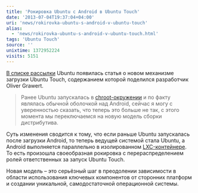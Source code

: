 ```yaml
---
title: 'Рокировка Ubuntu с Android в Ubuntu Touch'
date: '2013-07-04T19:37:04+04:00'
uri: 'news/rokirovka-ubuntu-s-android-v-ubuntu-touch'
alias: 
  - 'news/rokirovka-ubuntu-s-android-v-ubuntu-touch.html'
tags: 'Ubuntu Touch'
source: ''
unixtime: 1372952224
visits: 5151
---
```

[В списке рассылки](https://lists.ubuntu.com/archives/ubuntu-devel/2013-July/037443.html) Ubuntu появилась статья о новом механизме загрузки Ubuntu Touch, содержанием которой поделился разработчик Oliver Grawert.

> Ранее Ubuntu запускалась в [chroot-окружении](http://ru.wikipedia.org/wiki/%D0%92%D0%B8%D1%80%D1%82%D1%83%D0%B0%D0%BB%D0%B8%D0%B7%D0%B0%D1%86%D0%B8%D1%8F_%D0%BD%D0%B0_%D1%83%D1%80%D0%BE%D0%B2%D0%BD%D0%B5_%D0%BE%D0%BF%D0%B5%D1%80%D0%B0%D1%86%D0%B8%D0%BE%D0%BD%D0%BD%D0%BE%D0%B9_%D1%81%D0%B8%D1%81%D1%82%D0%B5%D0%BC%D1%8B) и по факту являлась обычной оболочкой над Android, сейчас я могу с уверенностью сказать, что теперь это больше не так, с этого момента мы переключаемся на новую модель сборки дистрибутива.
 
Суть изменения сводится к тому, что если раньше Ubuntu запускалась после загрузки Android, то теперь ведущей системой стала Ubuntu, а Android выполняется параллельно в изолированном [LXC-контейнере](http://ru.wikipedia.org/wiki/LXC). То есть произошла своеобразная рокировка с перераспределением ролей ответственных за запуск Ubuntu Touch.

Новая модель – это серьёзный шаг в преодолении зависимости в области использования ключевых компонентов от сторонних платформ и создании уникальной, самодостаточной операционной системы.
